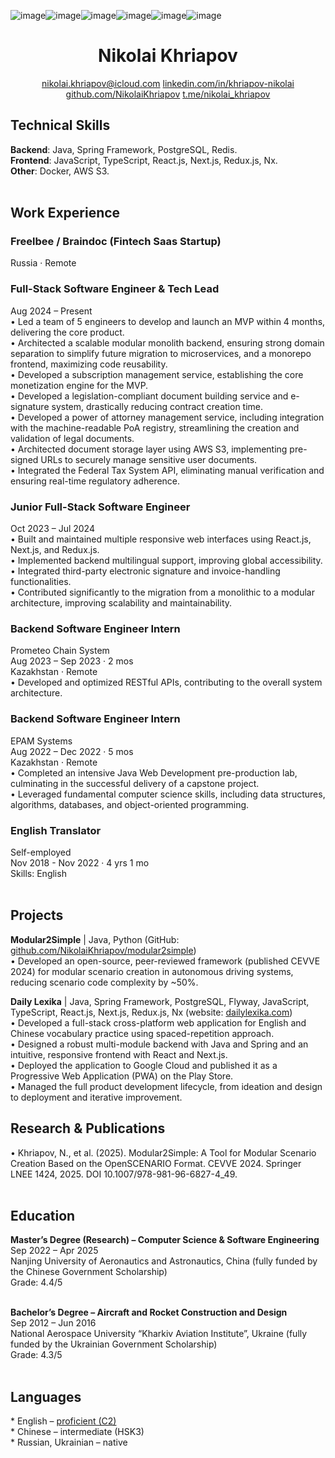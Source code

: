 ![image](https://github.com/user-attachments/assets/109ab216-86b8-4b5c-ad2c-93c49bd79d23)![image](https://github.com/user-attachments/assets/b0d4c6f7-d9f2-4242-9c3b-984d4fb0b2ba)![image](https://github.com/user-attachments/assets/bf7d507a-7359-4329-8ec5-ce0634b6ce8f)![image](https://github.com/user-attachments/assets/f099f6be-cebf-4e45-b335-9d4fd7fc6749)![image](https://github.com/user-attachments/assets/16fd6984-4432-42d8-a667-d9eeb33680cf)![image](https://github.com/user-attachments/assets/2fd48b9a-58d4-4dd3-9100-6e69d1101bad)<h1 align='center'>Nikolai Khriapov</h2>

<p align='center'>
  <a href="mailto:nikolai.khriapov@icloud.com">nikolai.khriapov@icloud.com</a>
  <a href="https://www.linkedin.com/in/khriapov-nikolai">linkedin.com/in/khriapov-nikolai</a>
  <a href="https://github.com/NikolaiKhriapov">github.com/NikolaiKhriapov</a>
  <a href="https://t.me/nikolai_khriapov">t.me/nikolai_khriapov</a>
</p>

<h2>Technical Skills</h2>
<b>Backend</b>: Java, Spring Framework, PostgreSQL, Redis.<br/>
<b>Frontend</b>: JavaScript, TypeScript, React.js, Next.js, Redux.js, Nx.<br/>
<b>Other</b>: Docker, AWS S3.<br/><br/>

<h2>Work Experience</h2>
<h3>Freelbee / Braindoc (Fintech Saas Startup)</h3>
Russia · Remote<br/>
<h3>Full-Stack Software Engineer & Tech Lead</h3>
Aug 2024 – Present<br/>
•	Led a team of 5 engineers to develop and launch an MVP within 4 months, delivering the core product.<br/>
•	Architected a scalable modular monolith backend, ensuring strong domain separation to simplify future migration to microservices, and a monorepo frontend, maximizing code reusability.<br/>
•	Developed a subscription management service, establishing the core monetization engine for the MVP.<br/>
•	Developed a legislation-compliant document building service and e-signature system, drastically reducing contract creation time.<br/>
•	Developed a power of attorney management service, including integration with the machine-readable PoA registry, streamlining the creation and validation of legal documents.<br/>
•	Architected document storage layer using AWS S3, implementing pre-signed URLs to securely manage sensitive user documents.<br/>
•	Integrated the Federal Tax System API, eliminating manual verification and ensuring real-time regulatory adherence.<br/>
<h3>Junior Full-Stack Software Engineer</h3>
Oct 2023 – Jul 2024<br/>
•	Built and maintained multiple responsive web interfaces using React.js, Next.js, and Redux.js.<br/>
•	Implemented backend multilingual support, improving global accessibility.<br/>
•	Integrated third-party electronic signature and invoice-handling functionalities.<br/>
•	Contributed significantly to the migration from a monolithic to a modular architecture, improving scalability and maintainability.<br/>

<h3>Backend Software Engineer Intern</h3>
Prometeo Chain System<br/>
Aug 2023 – Sep 2023 · 2 mos<br/>
Kazakhstan · Remote<br/>
•	Developed and optimized RESTful APIs, contributing to the overall system architecture.<br/>

<h3>Backend Software Engineer Intern</h3>
EPAM Systems<br/>
Aug 2022 – Dec 2022 · 5 mos<br/>
Kazakhstan · Remote<br/>
•	Completed an intensive Java Web Development pre-production lab, culminating in the successful delivery of a capstone project.<br/>
•	Leveraged fundamental computer science skills, including data structures, algorithms, databases, and object-oriented programming.<br/>

<h3>English Translator</h3>
Self-employed<br/>
Nov 2018 - Nov 2022 · 4 yrs 1 mo<br/>
Skills: English<br/><br/>

<h2>Projects</h2>
<b>Modular2Simple</b> | Java, Python (GitHub: <a href="https://github.com/NikolaiKhriapov/modular2simple">github.com/NikolaiKhriapov/modular2simple</a>)<br/>
•	Developed an open-source, peer-reviewed framework (published CEVVE 2024) for modular scenario creation in autonomous driving systems, reducing scenario code complexity by ~50%.<br/>

<b>Daily Lexika</b> | Java, Spring Framework, PostgreSQL, Flyway, JavaScript, TypeScript, React.js, Next.js, Redux.js, Nx (website: <a href="https://dailylexika.com/">dailylexika.com</a>)<br/>
•	Developed a full-stack cross-platform web application for English and Chinese vocabulary practice using spaced-repetition approach.<br/>
•	Designed a robust multi-module backend with Java and Spring and an intuitive, responsive frontend with React and Next.js.<br/>
•	Deployed the application to Google Cloud and published it as a Progressive Web Application (PWA) on the Play Store.<br/>
•	Managed the full product development lifecycle, from ideation and design to deployment and iterative improvement.<br/>

<h2>Research & Publications</h2>
•	Khriapov, N., et al. (2025). Modular2Simple: A Tool for Modular Scenario Creation Based on the OpenSCENARIO Format. CEVVE 2024. Springer LNEE 1424, 2025. DOI 10.1007/978-981-96-6827-4_49.<br/><br/>

<h2>Education</h2>
<b>Master’s Degree (Research) – Computer Science & Software Engineering</b><br/>
Sep 2022 – Apr 2025<br/>
Nanjing University of Aeronautics and Astronautics, China (fully funded by the Chinese Government Scholarship)<br/>
Grade: 4.4/5<br/><br/>

<b>Bachelor’s Degree – Aircraft and Rocket Construction and Design</b><br/>
Sep 2012 – Jun 2016<br/>
National Aerospace University “Kharkiv Aviation Institute”, Ukraine (fully funded by the Ukrainian Government Scholarship)<br/>
Grade: 4.3/5<br/><br/>

<h2>Languages</h2>
*   English – <a href='https://www.efset.org/cert/8Aomkp'>proficient (C2)</a><br/>
*   Chinese – intermediate (HSK3)<br/>
*   Russian, Ukrainian – native
